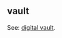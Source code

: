 ## vault

<p class="c8"><span>See: </span><span class="c2"><a class="c3" href="#h.cz29glapo2tg">digital vault</a></span><span>.</span></p>

